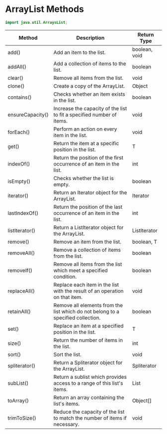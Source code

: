 # ArrayList Methods

```java
import java.util.ArraysList;
```

| Method        | Description                                                         | Return Type    |
|--------------|---------------------------------------------------------------------|---------------|
| add()        | Add an item to the list.                                           | boolean, void |
| addAll()     | Add a collection of items to the list.                             | boolean       |
| clear()      | Remove all items from the list.                                   | void          |
| clone()      | Create a copy of the ArrayList.                                   | Object        |
| contains()   | Checks whether an item exists in the list.                         | boolean       |
| ensureCapacity() | Increase the capacity of the list to fit a specified number of items. | void        |
| forEach()    | Perform an action on every item in the list.                      | void          |
| get()        | Return the item at a specific position in the list.                | T             |
| indexOf()    | Return the position of the first occurrence of an item in the list. | int           |
| isEmpty()    | Checks whether the list is empty.                                 | boolean       |
| iterator()   | Return an Iterator object for the ArrayList.                      | Iterator      |
| lastIndexOf() | Return the position of the last occurrence of an item in the list. | int           |
| listIterator() | Return a ListIterator object for the ArrayList.                  | ListIterator  |
| remove()     | Remove an item from the list.                                     | boolean, T    |
| removeAll()  | Remove a collection of items from the list.                      | boolean       |
| removeIf()   | Remove all items from the list which meet a specified condition.   | boolean       |
| replaceAll() | Replace each item in the list with the result of an operation on that item. | void        |
| retainAll()  | Remove all elements from the list which do not belong to a specified collection. | boolean       |
| set()        | Replace an item at a specified position in the list.               | T             |
| size()       | Return the number of items in the list.                           | int           |
| sort()       | Sort the list.                                                    | void          |
| spliterator() | Return a Spliterator object for the ArrayList.                    | Spliterator   |
| subList()    | Return a sublist which provides access to a range of this list's items. | List        |
| toArray()    | Return an array containing the list's items.                      | Object[]      |
| trimToSize() | Reduce the capacity of the list to match the number of items if necessary. | void        |
